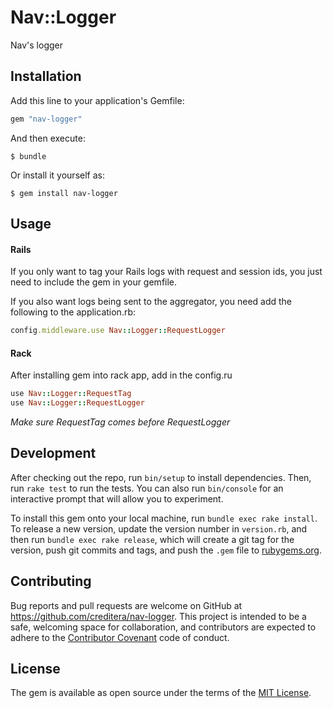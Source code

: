 # Nav::Logger

Nav's logger

## Installation

Add this line to your application's Gemfile:

```ruby
gem "nav-logger"
```

And then execute:

`$ bundle`

Or install it yourself as:

`$ gem install nav-logger`

## Usage

#### Rails

If you only want to tag your Rails logs with request and session ids, you just need to include the gem in your gemfile.

If you also want logs being sent to the aggregator, you need add the following to the application.rb:
```ruby
config.middleware.use Nav::Logger::RequestLogger
```

#### Rack

After installing gem into rack app, add in the config.ru
```ruby
use Nav::Logger::RequestTag
use Nav::Logger::RequestLogger
```
_Make sure RequestTag comes before RequestLogger_

## Development

After checking out the repo, run `bin/setup` to install dependencies. Then, run `rake test` to run the tests. You can also run `bin/console` for an interactive prompt that will allow you to experiment.

To install this gem onto your local machine, run `bundle exec rake install`. To release a new version, update the version number in `version.rb`, and then run `bundle exec rake release`, which will create a git tag for the version, push git commits and tags, and push the `.gem` file to [rubygems.org](https://rubygems.org).

## Contributing

Bug reports and pull requests are welcome on GitHub at https://github.com/creditera/nav-logger. This project is intended to be a safe, welcoming space for collaboration, and contributors are expected to adhere to the [Contributor Covenant](http://contributor-covenant.org) code of conduct.


## License

The gem is available as open source under the terms of the [MIT License](http://opensource.org/licenses/MIT).
